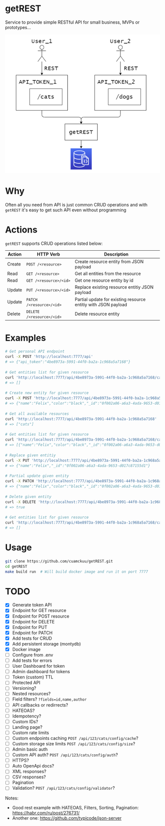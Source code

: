 # getREST

Service to provide simple RESTful API for small business, MVPs or prototypes...

![diagram](./assets/diagram.drawio.png)

# Why

Often all you need from API is just common CRUD operations and with `getREST` it's easy to get such API even without programming

# Actions

`getREST` supports CRUD operations listed below:

Action  | HTTP Verb                 | Description
--------|---------------------------|--------------
Create  | `POST /<resource>`        | Create resource entity from JSON payload
Read    | `GET /<resource>`         | Get all entities from the resource
Read    | `GET /<resource>/<id>`    | Get one resource entity by id
Update  | `PUT /<resource>/<id>`    | Replace existing resource entitiy JSON payload
Update  | `PATCH /<resource>/<id>`  | Partial update for existing resource entitiy with JSON payload
Delete  | `DELETE /<resource>/<id>` | Delete resource entity

# Examples

```bash
# Get personal API endpoint
curl -X POST 'http://localhost:7777/api'
# => {"api_token":"4be8973a-5991-44f0-ba2a-1c968a5a7168"}

# Get entities list for given resource
curl 'http://localhost:7777/api/4be8973a-5991-44f0-ba2a-1c968a5a7168/cats'
# => []

# Create new entity for given resource
curl -X POST 'http://localhost:7777/api/4be8973a-5991-44f0-ba2a-1c968a5a7168/cats' -H 'Content-Type: application/json' --data '{"name": "Felix", "color": "black"}'
# => {"name":"Felix","color":"black","_id":"0f002a06-a6a3-4ada-9653-d017c87155d1"}

# Get all available resources
curl 'http://localhost:7777/api/4be8973a-5991-44f0-ba2a-1c968a5a7168'
# => ["cats"]

# Get entities list for given resource
curl 'http://localhost:7777/api/4be8973a-5991-44f0-ba2a-1c968a5a7168/cats'
# => [{"name":"Felix","color":"black","_id":"0f002a06-a6a3-4ada-9653-d017c87155d1"}]

# Replace given entitiy
curl -X PUT 'http://localhost:7777/api/4be8973a-5991-44f0-ba2a-1c968a5a7168/cats/0f002a06-a6a3-4ada-9653-d017c87155d1' -H 'Content-Type: application/json' --data '{"name": "Felix"}'
# => {"name":"Felix","_id":"0f002a06-a6a3-4ada-9653-d017c87155d1"}

# Partial update given entity
curl -X PATCH 'http://localhost:7777/api/4be8973a-5991-44f0-ba2a-1c968a5a7168/cats/0f002a06-a6a3-4ada-9653-d017c87155d1' -H 'Content-Type: application/json' --data '{"color": "black"}'
# => {"name":"Felix","color":"black","_id":"0f002a06-a6a3-4ada-9653-d017c87155d1"}

# Delete given entity
curl -X DELETE 'http://localhost:7777/api/4be8973a-5991-44f0-ba2a-1c968a5a7168/cats/0f002a06-a6a3-4ada-9653-d017c87155d1'
# => true

# Get entities list for given resource
curl 'http://localhost:7777/api/4be8973a-5991-44f0-ba2a-1c968a5a7168/cats'
# => []
```

# Usage

```bash
git clone https://github.com/cuamckuu/getREST.git
cd getREST
make build run  # Will build docker image and run it on port 7777
```

# TODO

- [X] Generate token API
- [X] Endpoint for GET resource
- [X] Endpoint for POST resource
- [X] Endpoint for DELETE
- [X] Endpoint for PUT
- [X] Endpoint for PATCH
- [X] Add tests for CRUD
- [X] Add persistent storage (montydb)
- [X] Docker image
- [ ] Configure from .env
- [ ] Add tests for errors
- [ ] User Dashboard for token
- [ ] Admin dashboard for tokens
- [ ] Token (custom) TTL
- [ ] Protected API
- [ ] Versioning?
- [ ] Nested resources?
- [ ] Field filters? `?fields=id,name,author`
- [ ] API callbacks or redirrects?
- [ ] HATEOAS?
- [ ] Idempotency?
- [ ] Custom IDs?
- [ ] Landing page?
- [ ] Custom rate limits
- [ ] Custom endpoints caching `POST /api/123/cats/config/cache`?
- [ ] Custom storage size limits `POST /api/123/cats/config/size`?
- [ ] Admin basic auth
- [ ] Custom API auth? `POST /api/123/cats/config/auth`?
- [ ] HTTPS?
- [ ] Auto OpenApi docs?
- [ ] XML responses?
- [ ] CSV responses?
- [ ] Pagination
- [ ] Validation? `POST /api/123/cats/config/validator`?

Notes:
- Good rest example with HATEOAS, Filters, Sorting, Pagination: https://habr.com/ru/post/276731/
- Another one: https://github.com/typicode/json-server
